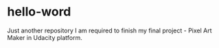 # hello-word
Just another repository
I am required to finish my final project - Pixel Art Maker in Udacity platform. 

